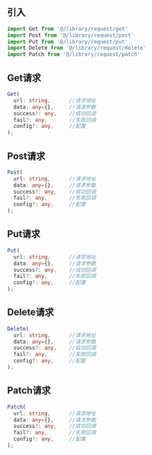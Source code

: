 ## 引入
```javascript
import Get from '@/library/request/get'
import Post from '@/library/request/post'
import Put from '@/library/request/put'
import Delete from '@/library/request/delete'
import Patch from '@/library/request/patch'
```

## Get请求
```typescript
Get(
  url: string,      //请求地址
  data: any={},     //请求参数
  success?: any,    //成功回调
  fail?: any,       //失败回调
  config?: any,     //配置
);
```

## Post请求
```typescript
Post(
  url: string,      //请求地址
  data: any={},     //请求参数
  success?: any,    //成功回调
  fail?: any,       //失败回调
  config?: any,     //配置
);
```

## Put请求
```typescript
Put(
  url: string,      //请求地址
  data: any={},     //请求参数
  success?: any,    //成功回调
  fail?: any,       //失败回调
  config?: any,     //配置
);
```

## Delete请求
```typescript
Delete(
  url: string,      //请求地址
  data: any={},     //请求参数
  success?: any,    //成功回调
  fail?: any,       //失败回调
  config?: any,     //配置
);
```

## Patch请求
```typescript
Patch(
  url: string,      //请求地址
  data: any={},     //请求参数
  success?: any,    //成功回调
  fail?: any,       //失败回调
  config?: any,     //配置
);
```
